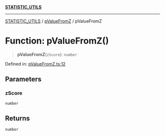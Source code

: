 [**STATISTIC_UTILS**](../../README.md)

***

[STATISTIC_UTILS](../../README.md) / [pValueFromZ](../README.md) / pValueFromZ

# Function: pValueFromZ()

> **pValueFromZ**(`zScore`): `number`

Defined in: [pValueFromZ.ts:12](https://github.com/dailker/everyutil/blob/2c6c8c707de5d4a5d228d272d2d21855929838e2/src/statistic/pValueFromZ.ts#L12)

## Parameters

### zScore

`number`

## Returns

`number`
